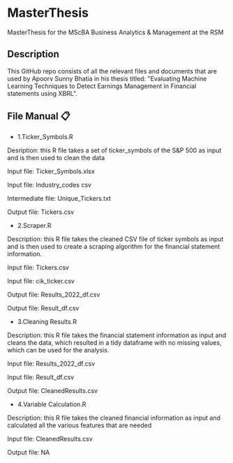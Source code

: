 # MasterThesis
MasterThesis for the MScBA Business Analytics &amp; Management at the RSM

## Description

This GitHub repo consists of all the relevant files and documents that are used by Apoorv Sunny Bhatia in his thesis titled: "Evaluating Machine Learning Techniques
to Detect Earnings Management in Financial statements using XBRL".


## File Manual	:clipboard:

-  1.Ticker_Symbols.R  

Desription: this R file takes a set of ticker_symbols of the S&P 500 as input and is then used to clean the data

Input file: Ticker_Symbols.xlsx

Input file: Industry_codes csv

Intermediate file: Unique_Tickers.txt

Output file: Tickers.csv


- 2.Scraper.R

Description: this R file takes the cleaned CSV file of ticker symbols as input and is then used to create a scraping algorithm for the financial statement information.

Input file: Tickers.csv

Input file: cik_ticker.csv

Output file: Results_2022_df.csv

Output file: Result_df.csv

- 3.Cleaning Results.R

Description: this R file takes the financial statement information as input and cleans the data, which resulted in a tidy dataframe with no missing values, which can be used for the analysis.

Input file: Results_2022_df.csv

Input file: Result_df.csv

Output file: CleanedResults.csv

- 4.Variable Calculation.R

Description: this R file takes the cleaned financial information as input and calculated all the various features that are needed

Input file: CleanedResults.csv

Output file: NA










